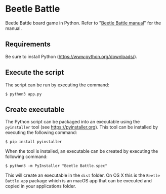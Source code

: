 # Beetle Battle
Beetle Battle board game in Python. Refer to "[Beetle Battle manual](manual)" for the manual. 

## Requirements
Be sure to install Python (https://www.python.org/downloads/).

## Execute the script
The script can be run by executing the command:
```
$ python3 app.py
```

## Create executable
The Python script can be packaged into an executable using the ``pyinstaller`` tool (see https://pyinstaller.org). This tool can be installed by executing the following command:
```
$ pip install pyinstaller
```

When the tool is installed, an executable can be created by executing the following command:
```
$ python3 -m PyInstaller "Beetle Battle.spec" 
```

This will create an executable in the `dist` folder. On OS X this is the ``Beetle Battle.app`` package which is an macOS app that can be executed and copied in your applications folder.
